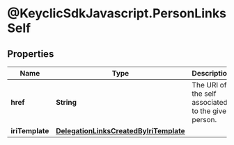 # @KeyclicSdkJavascript.PersonLinksSelf

## Properties
Name | Type | Description | Notes
------------ | ------------- | ------------- | -------------
**href** | **String** | The URI of the self associated to the given person. | [optional] 
**iriTemplate** | [**DelegationLinksCreatedByIriTemplate**](DelegationLinksCreatedByIriTemplate.md) |  | [optional] 


